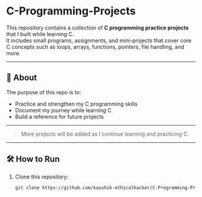 # C-Programming-Projects

This repository contains a collection of **C programming practice projects** that I built while learning C.  
It includes small programs, assignments, and mini-projects that cover core C concepts such as loops, arrays, functions, pointers, file handling, and more.

---

## 📌 About
The purpose of this repo is to:
- Practice and strengthen my C programming skills
- Document my journey while learning C
- Build a reference for future projects

---
> More projects will be added as I continue learning and practicing C.

---

## 🛠️ How to Run
1. Clone this repository:
   ```bash
   git clone https://github.com/kaushik-ethicalhacker/C-Programming-Projects.git
